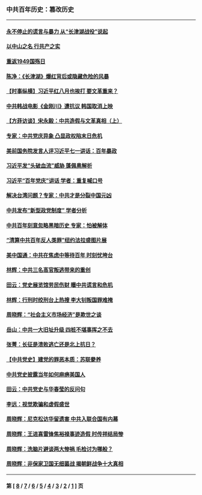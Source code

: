 ### 中共百年历史：篡改历史
---
#### [永不停止的谎言与暴力 从“长津湖战役”说起](../../pages/nf1176115/n13494094.md?12110430) 
#### [以中山之名 行共产之实](../../pages/nf1176115/n13346437.md?12110430) 
#### [重返1949国殇日](../../pages/nf1176115/n13346372.md?12110430) 
#### [陈净：《长津湖》爆红背后或隐藏危险的风暴](../../pages/nf1176115/n13314364.md?12110430) 
#### [【时事纵横】习近平红八月也挨打 要文革重来？](../../pages/nf1176115/n13231393.md?12110430) 
#### [中共韩战电影《金刚川》遭抗议 韩国取消上映](../../pages/nf1176115/n13219114.md?12110430) 
#### [【方菲访谈】宋永毅：中共造假与文革真相（上）](../../pages/nf1176115/n13200760.md?12110430) 
#### [专家：中共党庆异象 凸显政权陷末日危机](../../pages/nf1176115/n13067084.md?12110430) 
#### [美前国务院发言人评习近平七一讲话：百年暴政](../../pages/nf1176115/n13066986.md?12110430) 
#### [习近平发“头破血流”威胁 蓬佩奥解析](../../pages/nf1176115/n13063604.md?12110430) 
#### [习近平“百年党庆”讲话 学者：重复喊口号](../../pages/nf1176115/n13061411.md?12110430) 
#### [解决台湾问题？专家：中共才是分裂中国元凶](../../pages/nf1176115/n13060811.md?12110430) 
#### [中共发布“新型政党制度” 学者分析](../../pages/nf1176115/n13056354.md?12110430) 
#### [中共百年刻意忽略黑暗历史 专家：怕被解体](../../pages/nf1176115/n13056056.md?12110430) 
#### [“清算中共百年反人类罪”纽约法拉盛图片展](../../pages/nf1176115/n13052220.md?12110430) 
#### [美中国通：中共在焦虑中等待百年 时刻忧垮台](../../pages/nf1176115/n13048820.md?12110430) 
#### [林辉：中共三名高官叛逃带来的重创](../../pages/nf1176115/n13035206.md?12110430) 
#### [田云：党史展览馆劳民伤财 曝中共谎言和危机](../../pages/nf1176115/n13033900.md?12110430) 
#### [林辉：行刑时绞刑台上热搜 李大钊叛国罪难掩](../../pages/nf1176115/n13031965.md?12110430) 
#### [周晓辉：“社会主义市场经济”是欺世之谈](../../pages/nf1176115/n13024090.md?12110430) 
#### [岳山：中共一大旧址升级 四桩不堪事挥之不去](../../pages/nf1176115/n13021697.md?12110430) 
#### [张菁：长征是溃败逃亡还是北上抗日？](../../pages/nf1176115/n13020585.md?12110430) 
#### [【中共党史】建党的罪恶本质：苏联豢养](../../pages/nf1176115/n13011888.md?12110430) 
#### [中共党史披露当年如何麻痹美国人](../../pages/nf1176115/n12966400.md?12110430) 
#### [田云：中共党史与华春莹的反问句](../../pages/nf1176115/n12765178.md?12110430) 
#### [李远：视觉欺骗和虚假盛世](../../pages/nf1176115/n12993376.md?12110430) 
#### [周晓辉：尼克松访华留遗害 中共入联合国有内幕](../../pages/nf1176115/n12991422.md?12110430) 
#### [周晓辉：王进喜雷锋焦裕禄事迹造假 时传祥结局惨](../../pages/nf1176115/n12985497.md?12110430) 
#### [周晓辉：洗脑片避谈两大惨祸 毛检讨为哪般？](../../pages/nf1176115/n12971285.md?12110430) 
#### [周晓辉：非保家卫国无细菌战 揭朝鲜战争十大真相](../../pages/nf1176115/n12954161.md?12110430) 

---
#### 第 [ [8](./8.md?12110430) / [7](./7.md?12110430) / [6](./6.md?12110430) / [5](./5.md?12110430) / [4](./4.md?12110430) / [3](./3.md?12110430) / [2](./2.md?12110430) / [1](./1.md?12110430) ] 页
